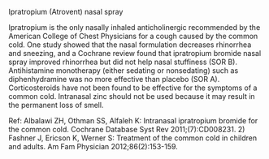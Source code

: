 Ipratropium (Atrovent) nasal spray

Ipratropium is the only nasally inhaled anticholinergic recommended by the American College of Chest Physicians for a cough caused by the common cold. One study showed that the nasal formulation decreases rhinorrhea and sneezing, and a Cochrane review found that ipratropium bromide nasal spray improved rhinorrhea but did not help nasal stuffiness (SOR B). Antihistamine monotherapy (either sedating or nonsedating) such as diphenhydramine was no more effective than placebo (SOR A). Corticosteroids have not been found to be effective for the symptoms of a common cold. Intranasal zinc should not be used because it may result in the permanent loss of smell.

Ref:  Albalawi ZH, Othman SS, Alfaleh K: Intranasal ipratropium bromide for the common cold. Cochrane Database Syst Rev 2011;(7):CD008231. 2) Fashner J, Ericson K, Werner S: Treatment of the common cold in children and adults. Am Fam Physician 2012;86(2):153-159.